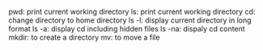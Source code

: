  pwd: print current working directory
 ls: print current working directory
 cd: change directory to home directory
 ls -l: display current directory in long format
 ls -a: display cd including hidden files
 ls -na: dispaly cd content
mkdir: to create a directory
mv: to move a file 
